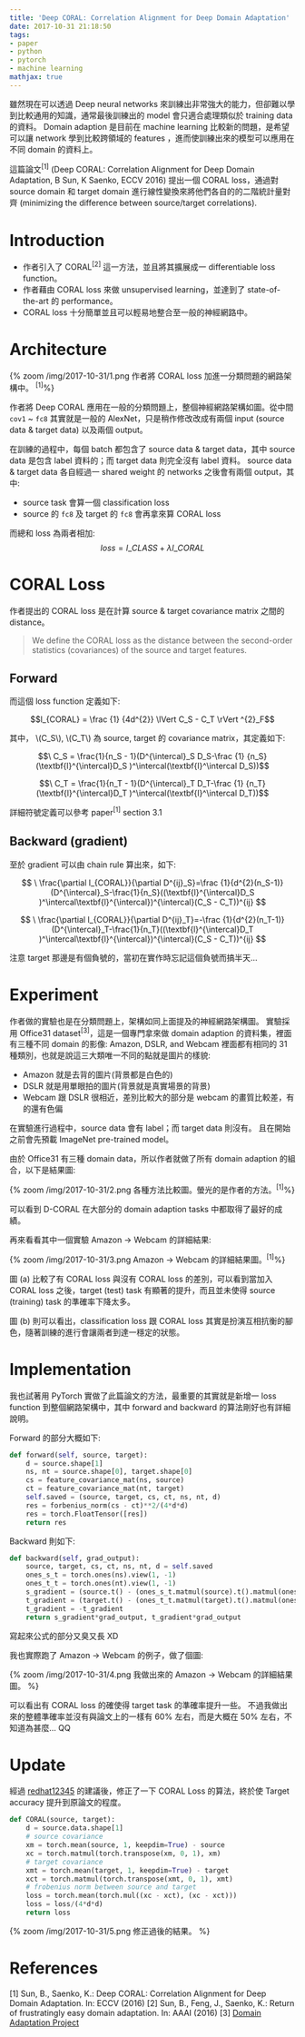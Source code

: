 ```yaml
---
title: 'Deep CORAL: Correlation Alignment for Deep Domain Adaptation'
date: 2017-10-31 21:18:50
tags:
- paper
- python
- pytorch
- machine learning
mathjax: true
---
```


雖然現在可以透過 Deep neural networks 來訓練出非常強大的能力，但卻難以學到比較通用的知識，通常最後訓練出的 model 會只適合處理類似於 training data 的資料。
Domain adaption 是目前在 machine learning 比較新的問題，是希望可以讓 network 學到比較跨領域的 features ，進而使訓練出來的模型可以應用在不同 domain 的資料上。

這篇論文<sup>[1]</sup> (Deep CORAL: Correlation Alignment for Deep Domain Adaptation, B Sun, K Saenko, ECCV 2016) 提出一個 CORAL loss，通過對 source domain 和 target domain 進行線性變換來將他們各自的的二階統計量對齊 (minimizing the difference between source/target correlations).

<!-- more -->

# Introduction

- 作者引入了 CORAL<sup>[2]</sup> 這一方法，並且將其擴展成一 differentiable loss function。
- 作者藉由 CORAL loss 來做 unsupervised learning，並達到了 state-of-the-art 的 performance。
- CORAL loss 十分簡單並且可以輕易地整合至一般的神經網路中。

# Architecture

{% zoom /img/2017-10-31/1.png 作者將 CORAL loss 加進一分類問題的網路架構中。 <sup>[1]</sup>%}

作者將 Deep CORAL 應用在一般的分類問題上，整個神經網路架構如圖。從中間 `cov1` ~ `fc8` 其實就是一般的 AlexNet，只是稍作修改改成有兩個 input (source data & target data) 以及兩個 output。

在訓練的過程中，每個 batch 都包含了 source data & target data，其中 source data 是包含 label 資料的；而 target data 則完全沒有 label 資料。
source data & target data 各自經過一 shared weight 的 networks 之後會有兩個 output，其中:

- source task 會算一個 classification loss
- source 的 `fc8` 及 target 的 `fc8` 會再拿來算 CORAL loss

而總和 loss 為兩者相加:
$$
loss = l\_{CLASS} + \lambda l\_{CORAL}
$$

# CORAL Loss

作者提出的 CORAL loss 是在計算 source & target covariance matrix 之間的 distance。

> We define the CORAL loss as the distance between the second-order statistics
> (covariances) of the source and target features.

## Forward

而這個 loss function 定義如下:

$$l_{CORAL} = \frac {1} {4d^{2}} \lVert C_S - C_T \rVert ^{2}_F$$

其中，
\\(C_S\\), \\(C_T\\) 為 source, target 的 covariance matrix，其定義如下:

$$\ C_S = \frac{1}{n_S - 1}(D^{\intercal}_S D_S-\frac {1} {n_S} (\textbf{l}^{\intercal}D_S )^\intercal(\textbf{l}^\intercal D_S))$$

$$\ C_T = \frac{1}{n_T - 1}(D^{\intercal}_T D_T-\frac {1} {n_T} (\textbf{l}^{\intercal}D_T )^\intercal(\textbf{l}^\intercal D_T))$$

詳細符號定義可以參考 paper<sup>[1]</sup> section 3.1

## Backward (gradient)

至於 gradient 可以由 chain rule 算出來，如下:

$$
\ \frac{\partial l_{CORAL}}{\partial D^{ij}_S}=\frac {1}{d^{2}(n_S-1)} (D^{\intercal}_S-\frac{1}{n_S}((\textbf{l}^{\intercal}D_S )^\intercal\textbf{l}^{\intercal})^{\intercal}(C_S - C_T))^{ij}
$$

$$
\ \frac{\partial l_{CORAL}}{\partial D^{ij}_T}=-\frac {1}{d^{2}(n_T-1)} (D^{\intercal}_T-\frac{1}{n_T}((\textbf{l}^{\intercal}D_T )^\intercal\textbf{l}^{\intercal})^{\intercal}(C_S - C_T))^{ij}
$$

注意 target 那邊是有個負號的，當初在實作時忘記這個負號而搞半天…

# Experiment

作者做的實驗也是在分類問題上，架構如同上面提及的神經網路架構圖。
實驗採用 Office31 dataset<sup>[3]</sup>，這是一個專門拿來做 domain adaption 的資料集，裡面有三種不同 domain 的影像: Amazon, DSLR, and Webcam
裡面都有相同的 31 種類別，也就是說這三大類唯一不同的點就是圖片的樣貌:

- Amazon 就是去背的圖片(背景都是白色的)
- DSLR 就是用單眼拍的圖片(背景就是真實場景的背景)
- Webcam 跟 DSLR 很相近，差別比較大的部分是 webcam 的畫質比較差，有的還有色偏
 
在實驗進行過程中，source data 會有 label；而 target data 則沒有。
且在開始之前會先預載 ImageNet pre-trained model。

由於 Office31 有三種 domain data，所以作者就做了所有 domain adaption 的組合，以下是結果圖:

{% zoom /img/2017-10-31/2.png 各種方法比較圖。螢光的是作者的方法。<sup>[1]</sup>%}

可以看到 D-CORAL 在大部分的 domain adaption tasks 中都取得了最好的成績。

再來看看其中一個實驗 Amazon → Webcam 的詳細結果:

{% zoom /img/2017-10-31/3.png Amazon → Webcam 的詳細結果圖。<sup>[1]</sup>%}

圖 (a) 比較了有 CORAL loss 與沒有 CORAL loss 的差別，可以看到當加入CORAL loss 之後，target (test) task 有顯著的提升，而且並未使得 source (training) task 的準確率下降太多。

圖 (b) 則可以看出，classification loss 跟 CORAL loss 其實是扮演互相抗衡的腳色，隨著訓練的進行會讓兩者到達一穩定的狀態。

# Implementation

我也試著用 PyTorch 實做了此篇論文的方法，最重要的其實就是新增一 loss function 到整個網路架構中，其中 forward and backward 的算法剛好也有詳細說明。

Forward 的部分大概如下:

```python
def forward(self, source, target):
    d = source.shape[1]
    ns, nt = source.shape[0], target.shape[0]
    cs = feature_covariance_mat(ns, source)
    ct = feature_covariance_mat(nt, target)
    self.saved = (source, target, cs, ct, ns, nt, d)
    res = forbenius_norm(cs - ct)**2/(4*d*d)
    res = torch.FloatTensor([res])
    return res
```

Backward 則如下:

```python
def backward(self, grad_output):
    source, target, cs, ct, ns, nt, d = self.saved
    ones_s_t = torch.ones(ns).view(1, -1)
    ones_t_t = torch.ones(nt).view(1, -1)
    s_gradient = (source.t() - (ones_s_t.matmul(source).t().matmul(ones_s_t)/ns)).t().matmul(cs - ct) / (d*d*(ns - 1))
    t_gradient = (target.t() - (ones_t_t.matmul(target).t().matmul(ones_t_t)/nt)).t().matmul(cs - ct) / (d*d*(nt - 1))
    t_gradient = -t_gradient
    return s_gradient*grad_output, t_gradient*grad_output
```

寫起來公式的部分又臭又長 XD

我也實際跑了 Amazon → Webcam 的例子，做了個圖:

{% zoom /img/2017-10-31/4.png 我做出來的 Amazon → Webcam 的詳細結果圖。 %}

可以看出有 CORAL loss 的確使得 target task 的準確率提升一些。
不過我做出來的整體準確率並沒有與論文上的一樣有 60% 左右，而是大概在 50% 左右，不知道為甚麼… QQ

# Update

經過 [redhat12345](https://github.com/redhat12345) 的建議後，修正了一下 CORAL Loss 的算法，終於使 Target accuracy 提升到原論文的程度。
```python
def CORAL(source, target):
    d = source.data.shape[1]
    # source covariance
    xm = torch.mean(source, 1, keepdim=True) - source
    xc = torch.matmul(torch.transpose(xm, 0, 1), xm)
    # target covariance
    xmt = torch.mean(target, 1, keepdim=True) - target
    xct = torch.matmul(torch.transpose(xmt, 0, 1), xmt)
    # frobenius norm between source and target
    loss = torch.mean(torch.mul((xc - xct), (xc - xct)))
    loss = loss/(4*d*d)
    return loss
```

{% zoom /img/2017-10-31/5.png 修正過後的結果。 %}

# References

[1] Sun, B., Saenko, K.: Deep CORAL: Correlation Alignment for Deep Domain Adaptation. In: ECCV (2016)
[2] Sun, B., Feng, J., Saenko, K.: Return of frustratingly easy domain adaptation. In: AAAI (2016)
[3] [Domain Adaptation Project](https://people.eecs.berkeley.edu/~jhoffman/domainadapt/#datasets_code)

